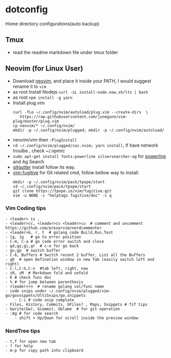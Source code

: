 # dotconfig

Home directory configurations(auto backup)

## Tmux

- read the readme markdown file under tmux folder

## Neovim (for Linux User)

- Download [neovim](https://github.com/neovim/neovim/wiki/Installing-Neovim), and place it inside your PATH, I would suggest rename it to `vim`
- as root Install Nodejs `curl -sL install-node.now.sh/lts | bash`
- as root `npm install -g yarn`
- Install plug.vim
	```
	curl -fLo ~/.config/nvim/autoload/plug.vim --create-dirs  \ 
	   https://raw.githubusercontent.com/junegunn/vim-plug/master/plug.vim
	cp neovim/* ~/.config/nvim/
	mkdir -p ~/.config/nvim/plugged; mkdir -p ~/.config/nvim/autoload/
	```
- neovim/vim then `:PlugInstall`
- `cd ~/.config/nvim/plugged/coc.nvim; yarn install`, if have network troulbe , check ~/.npmrc
- `sudo apt-get install fonts-powerline silversearcher-ag` for [powerline](https://github.com/powerline/fonts) and Ag Search
- [gitgutter](https://github.com/airblade/vim-gitgutter) install follow its way.
- [vim-fugitive](https://github.com/tpope/vim-fugitive) for Git related cmd, follow bellow way to install.
	```
	mkdir -p ~/.config/nvim/pack/tpope/start
	cd ~/.config/nvim/pack/tpope/start
	git clone https://tpope.io/vim/fugitive.git
	vim -u NONE -c "helptags fugitive/doc" -c q
	```

### Vim Coding tips

```
- <leader> is ,
- <leader>cc, <leader>cs <leader>cu  # comment and uncomment https://github.com/preservim/nerdcommenter
- <leader>b, r, t  # golang code Build,Run,Test
- [g, ]g   # go to error position
- C-m, C-a # go code error switch and close
- gd,gy,gi,gr  # c-o for go back
- gn,gp  # switch buffer
- C-6, Buffers # Switch recent 2 buffer, List all the Buffers
- gD  # open Defination window in new Tab (easily switch left and right)
- C-l,C-h,C-n  #tab left, right, new
- zR, zM  # Markdown fold and unfold
- K # check func doc
- % # for jump between parenthesis
- <leader>rn  # rename golang val/func name
- code snips under ~/.config/nvim/plugged/vim-go/gosnippets/UltiSnips/go.snippets
	- C-i # code snip complate
- Files, History, Commits, GFiles? , Maps, Snippets # fzf tips
- Gwrite(Gw), Gcommit, Gblame  # for git operation
- :Ag # for code search
	- shift + Up/Down for scroll inside the preview window
```

### NerdTree tips

```
- t,T for open new tab
- ? for help
- m-p for copy path into clipboard
```
